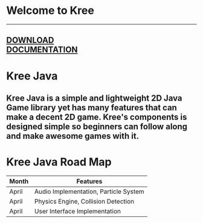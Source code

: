 # Welcome to Kree
---
[DOWNLOAD](https://github.com/jabo-bernardo/Kree-Java/releases) <br>
[DOCUMENTATION](https://jabo-bernardo.github.io/kree-documentation/)
---
# Kree Java
Kree Java is a simple and lightweight 2D Java Game library yet has many features that can make a decent 2D game. Kree's components is designed simple so beginners can follow along and make awesome games with it.
---
# Kree Java Road Map
Month | Features
--- | ---
April| Audio Implementation, Particle System
April | Physics Engine, Collision Detection
April | User Interface Implementation
